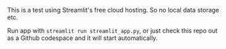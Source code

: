 This is a test using Streamlit's free cloud hosting. So no local data storage etc.

Run app with `streamlit run streamlit_app.py`, or just check this repo out as a Github codespace and it will start automatically.

